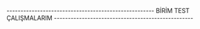-----------------------------------------------------                BİRİM TEST ÇALIŞMALARIM                --------------------------------------------------
